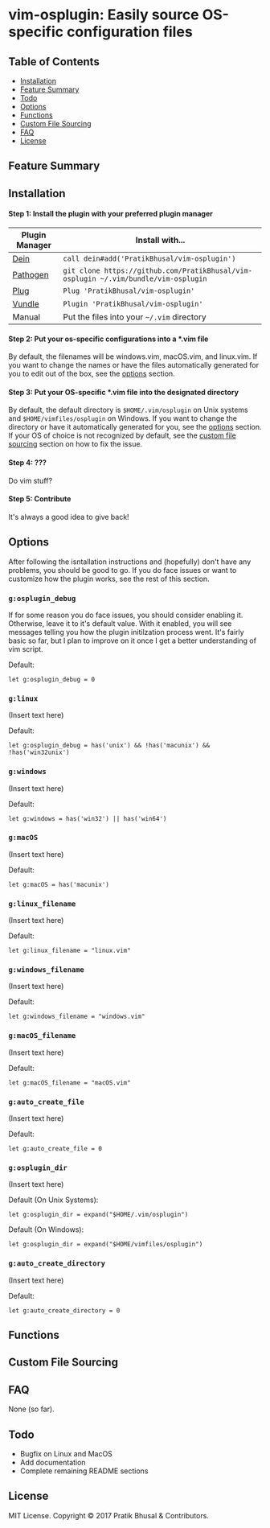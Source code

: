 vim-osplugin: Easily source OS-specific configuration files
================================================================================

Table of Contents
--------------------------------------------------------------------------------
- [Installation](#installation)
- [Feature Summary](#feature-summary)
- [Todo](#todo)
- [Options](#options)
- [Functions](#functions)
- [Custom File Sourcing](#custom-file-sourcing)
- [FAQ](#faq)
- [License](#license)

Feature Summary
--------------------------------------------------------------------------------

Installation
--------------------------------------------------------------------------------
#### Step 1: Install the plugin with your preferred plugin manager
| Plugin Manager | Install with... |
| -------------- | --------------- |
| [Dein]     | `call dein#add('PratikBhusal/vim-osplugin')` |
| [Pathogen] | `git clone https://github.com/PratikBhusal/vim-osplugin ~/.vim/bundle/vim-osplugin`|
| [Plug]     | `Plug 'PratikBhusal/vim-osplugin'`           |
| [Vundle]   | `Plugin 'PratikBhusal/vim-osplugin'`         |
| Manual     | Put the files into your `~/.vim` directory   |

#### Step 2: Put your os-specific configurations into a \*.vim file
By default, the filenames will be windows.vim, macOS.vim, and linux.vim. If you
want to change the names or have the files automatically generated for you to
edit out of the box, see the [options](#options) section.

#### Step 3: Put your OS-specific \*.vim file into the designated directory
By default, the default directory is `$HOME/.vim/osplugin` on Unix systems and
`$HOME/vimfiles/osplugin` on Windows. If you want to change the directory or
have it automatically generated for you, see the [options](#options) section. If
your OS of choice is not recognized by default, see the [custom file sourcing](
#custom-file-sourcing) section on how to fix the issue.

#### Step 4: ???
Do vim stuff?

#### Step 5: Contribute
It's always a good idea to give back!

Options
--------------------------------------------------------------------------------
After following the isntallation instructions and (hopefully) don't have any
problems, you should be good to go. If you do face issues or want to customize
how the plugin works, see the rest of this section.

### `g:osplugin_debug`
If for some reason you do face issues, you should consider enabling it.
Otherwise, leave it to it's default value. With it enabled, you will see
messages telling you how the plugin initilzation process went. It's fairly basic
so far, but I plan to improve on it once I get a better understanding of vim
script.

Default:
```viml
let g:osplugin_debug = 0
```

### `g:linux`
(Insert text here)

Default:
```viml
let g:osplugin_debug = has('unix') && !has('macunix') && !has('win32unix')
```

### `g:windows`
(Insert text here)

Default:
```viml
let g:windows = has('win32') || has('win64')
```

### `g:macOS`
(Insert text here)

Default:
```viml
let g:macOS = has('macunix')
```

### `g:linux_filename`
(Insert text here)

Default:
```viml
let g:linux_filename = "linux.vim"
```

### `g:windows_filename`
(Insert text here)

Default:
```viml
let g:windows_filename = "windows.vim"
```

### `g:macOS_filename`
(Insert text here)

Default:
```viml
let g:macOS_filename = "macOS.vim"
```

### `g:auto_create_file`
(Insert text here)

Default:
```viml
let g:auto_create_file = 0
```

### `g:osplugin_dir`
(Insert text here)

Default (On Unix Systems):
```viml
let g:osplugin_dir = expand("$HOME/.vim/osplugin")
```

Default (On Windows):
```viml
let g:osplugin_dir = expand("$HOME/vimfiles/osplugin")
```

### `g:auto_create_directory`
(Insert text here)

Default:
```viml
let g:auto_create_directory = 0
```

Functions
--------------------------------------------------------------------------------

Custom File Sourcing
--------------------------------------------------------------------------------

FAQ
--------------------------------------------------------------------------------
None (so far).

Todo
--------------------------------------------------------------------------------
- Bugfix on Linux and MacOS
- Add documentation
- Complete remaining README sections

License
--------------------------------------------------------------------------------
MIT License. Copyright © 2017 Pratik Bhusal & Contributors.

[Dein]: https://github.com/Shougo/dein.vim
[Pathogen]: https://github.com/tpope/vim-pathogen
[Plug]: https://github.com/junegunn/vim-plug
[Vundle]: https://github.com/VundleVim/Vundle.vim
